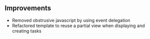## Improvements

* Removed obstrusive javascript by using event delegation
* Refactored template to reuse a partial view when displaying and creating tasks